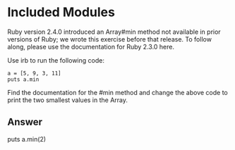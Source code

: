 Included Modules
================

Ruby version 2.4.0 introduced an Array#min method not available in prior versions of Ruby; we wrote this exercise before that release. To follow along, please use the documentation for Ruby 2.3.0 here.

Use irb to run the following code:

```
a = [5, 9, 3, 11]
puts a.min
```

Find the documentation for the #min method and change the above code to print the two smallest values in the Array.

Answer
------

puts a.min(2)

